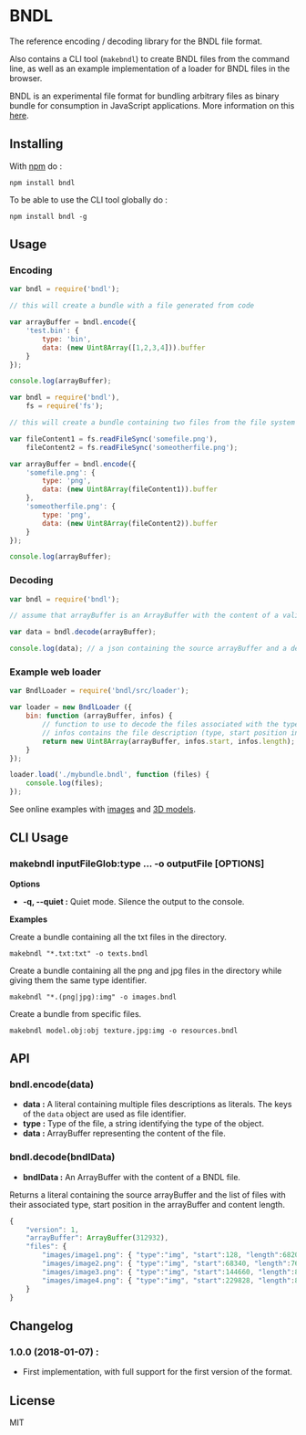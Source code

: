 # BNDL

The reference encoding / decoding library for the BNDL file format.

Also contains a CLI tool (`makebndl`) to create BNDL files from the command line, as well as an example implementation of a loader for BNDL files in the browser.

BNDL is an experimental file format for bundling arbitrary files as binary bundle for consumption in JavaScript applications. More information on this [here](https://github.com/kchapelier/BNDL).

## Installing

With [npm](https://www.npmjs.com) do :

```
npm install bndl
```

To be able to use the CLI tool globally do :

```
npm install bndl -g
```

## Usage

### Encoding

```js
var bndl = require('bndl');

// this will create a bundle with a file generated from code

var arrayBuffer = bndl.encode({
    'test.bin': {
        type: 'bin',
        data: (new Uint8Array([1,2,3,4])).buffer
    }
});

console.log(arrayBuffer);
```

```js
var bndl = require('bndl'),
    fs = require('fs');

// this will create a bundle containing two files from the file system

var fileContent1 = fs.readFileSync('somefile.png'),
    fileContent2 = fs.readFileSync('someotherfile.png');

var arrayBuffer = bndl.encode({
    'somefile.png': {
        type: 'png',
        data: (new Uint8Array(fileContent1)).buffer
    },
    'someotherfile.png': {
        type: 'png',
        data: (new Uint8Array(fileContent2)).buffer
    }
});

console.log(arrayBuffer);
```

### Decoding

```js
var bndl = require('bndl');

// assume that arrayBuffer is an ArrayBuffer with the content of a valid BNDL file

var data = bndl.decode(arrayBuffer);

console.log(data); // a json containing the source arrayBuffer and a description of each files
```

### Example web loader

```js
var BndlLoader = require('bndl/src/loader');

var loader = new BndlLoader ({
    bin: function (arrayBuffer, infos) {
        // function to use to decode the files associated with the type identifier "bin"
        // infos contains the file description (type, start position in the ArrayBuffer and length)
        return new Uint8Array(arrayBuffer, infos.start, infos.length);
    }
});

loader.load('./mybundle.bndl', function (files) {
    console.log(files);
});
```

See online examples with [images](http://www.kchapelier.com/bndl/examples/images.html) and [3D models](http://www.kchapelier.com/bndl/examples/prwm-models.html).

## CLI Usage

### makebndl inputFileGlob:type ... -o outputFile [OPTIONS]

**Options**

 * **-q, --quiet :** Quiet mode. Silence the output to the console.

**Examples**

Create a bundle containing all the txt files in the directory.

```
makebndl "*.txt:txt" -o texts.bndl
```

Create a bundle containing all the png and jpg files in the directory while giving them the same type identifier.

```
makebndl "*.(png|jpg):img" -o images.bndl
```

Create a bundle from specific files.

```
makebndl model.obj:obj texture.jpg:img -o resources.bndl
```

## API

### bndl.encode(data)

 * **data :** A literal containing multiple files descriptions as literals. The keys of the `data` object are used as file identifier.
  * **type :** Type of the file, a string identifying the type of the object.
  * **data :** ArrayBuffer representing the content of the file.

### bndl.decode(bndlData)

 * **bndlData :** An ArrayBuffer with the content of a BNDL file.

Returns a literal containing the source arrayBuffer and the list of files with their associated type, start position in the arrayBuffer and content length.

```js
{
    "version": 1,
    "arrayBuffer": ArrayBuffer(312932),
    "files": {
        "images/image1.png": { "type":"img", "start":128, "length":68209 },
        "images/image2.png": { "type":"img", "start":68340, "length":76320 },
        "images/image3.png": { "type":"img", "start":144660, "length":85165 },
        "images/image4.png": { "type":"img", "start":229828, "length":83104 }
    }
}
```

## Changelog

### 1.0.0 (2018-01-07) :

 * First implementation, with full support for the first version of the format.

## License

MIT
